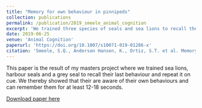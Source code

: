 ```yaml
---
title: "Memory for own behaviour in pinnipeds"
collection: publications
permalink: /publication/2019_smeele_animal_cognition
excerpt: 'We trained three species of seals and sea lions to recall their last behaviour on cue.'
date: 2019-06-25
venue: 'Animal Cognition'
paperurl: 'https://doi.org/10.1007/s10071-019-01286-x'
citation: 'Smeele, S.Q., Anderson Hansen, K., Ortiz, S.T. et al. Memory for own behaviour in pinnipeds. Anim Cogn 22, 947–958 (2019).'
---
```


This paper is the result of my masters project where we trained sea lions, harbour seals and a grey seal to recall their last behaviour and repeat it on cue. We thereby showed that their are aware of their own behaviours and can remember them for at least 12-18 seconds. 

[Download paper here](https://doi.org/10.1007/s10071-019-01286-x)
